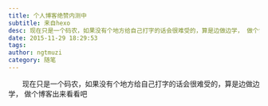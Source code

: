```yaml
---
title: 个人博客绝赞内测中  
subtitle: 来自hexo  
desc: 现在只是一个码农，如果没有个地方给自己打字的话会很难受的，算是边做边学， 做个博客出来看看吧
date: 2015-11-29 18:29:53
tags:  
author: ngtmuzi  
category: 随笔  
---
```

　　现在只是一个码农，如果没有个地方给自己打字的话会很难受的，算是边做边学， 做个博客出来看看吧